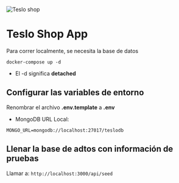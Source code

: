![Teslo shop](https://i.imgur.com/vKNXNTF.png)
# Teslo Shop App
Para correr localmente, se necesita la base de datos
```
docker-compose up -d
```

* El -d significa __detached__


## Configurar las variables de entorno
Renombrar el archivo __.env.template__ a __.env__

* MongoDB URL Local:

```
MONGO_URL=mongodb://localhost:27017/teslodb
```

## Llenar la base de adtos con información de pruebas

Llamar a:
```http://localhost:3000/api/seed```